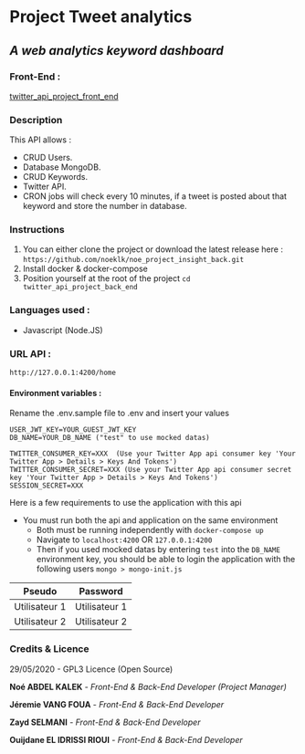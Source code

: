 #  Project Tweet analytics
## *A web analytics keyword dashboard*

### Front-End : 
[twitter_api_project_front_end](https://github.com/noeklk/twitter_api_project_front_end)

### Description

This API allows :

- CRUD Users.
- Database MongoDB.
- CRUD Keywords.
- Twitter API.
- CRON jobs will check every 10 minutes, if a tweet is posted about that keyword and store the number in database.


### Instructions

1.  You can either clone the project or download the latest release here :  `https://github.com/noeklk/noe_project_insight_back.git`
2.  Install docker & docker-compose
3.  Position yourself at the root of the project  `cd twitter_api_project_back_end`

### Languages used :
* Javascript (Node.JS)

### URL API : 
`http://127.0.0.1:4200/home`

#### Environment variables :
Rename the .env.sample file to .env and insert your values

```
USER_JWT_KEY=YOUR_GUEST_JWT_KEY
DB_NAME=YOUR_DB_NAME ("test" to use mocked datas)

TWITTER_CONSUMER_KEY=XXX  (Use your Twitter App api consumer key 'Your Twitter App > Details > Keys And Tokens')
TWITTER_CONSUMER_SECRET=XXX (Use your Twitter App api consumer secret key 'Your Twitter App > Details > Keys And Tokens')
SESSION_SECRET=XXX
```

Here is a few requirements to use the application with this api

-   You must run both the api and application on the same environment
    -   Both must be running independently with  `docker-compose up`
    -   Navigate to  `localhost:4200`  OR  `127.0.0.1:4200`
    -   Then if you used mocked datas by entering  `test`  into the  `DB_NAME`  environment key, you should be able to login the application with the following users  `mongo > mongo-init.js`  

Pseudo | Password 
--- | --- 
Utilisateur 1 | Utilisateur 1
Utilisateur 2 | Utilisateur 2


### Credits & Licence
29/05/2020 - GPL3 Licence (Open Source)


**Noé ABDEL KALEK**  - *Front-End & Back-End Developer (Project Manager)*


**Jéremie VANG FOUA**  - *Front-End & Back-End Developer*


**Zayd SELMANI**  - *Front-End & Back-End Developer*  


**Ouijdane EL IDRISSI RIOUI** - *Front-End & Back-End Developer*

